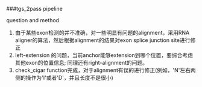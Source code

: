 ###tgs_2pass pipeline

question and method
1. 由于某些exon检测的并不准确，对一些明显有问题的alignment，采用RNA aligner的算法，然后根据alignment的结果对exon splice junction site进行修正
2. left-extension 的问题，当前anchor能够extension到哪个位置，要综合考虑其他exon的位置信息; 同理还有right-alignment的问题。
3. check_cigar function完成，对于alignment有误的进行修正(例如，'N'左右两侧的操作为'I'或者'D'，并且长度不是很小)
